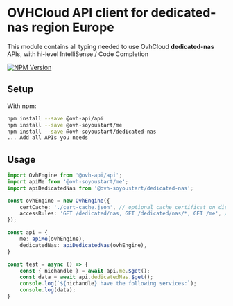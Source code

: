 # OVHCloud API client for **dedicated-nas** region Europe

This module contains all typing needed to use OvhCloud **dedicated-nas** APIs, with hi-level IntelliSense / Code Completion

[![NPM Version](https://img.shields.io/npm/v/@ovh-soyoustart/dedicated-nas.svg?style=flat)](https://www.npmjs.org/package/@ovh-soyoustart/dedicated-nas)

## Setup

With npm:

```bash
npm install --save @ovh-api/api
npm install --save @ovh-soyoustart/me
npm install --save @ovh-soyoustart/dedicated-nas
... Add all APIs you needs
```

## Usage

```typescript
import OvhEngine from '@ovh-api/api';
import apiMe from '@ovh-soyoustart/me';
import apiDedicatedNas from '@ovh-soyoustart/dedicated-nas';

const ovhEngine = new OvhEngine({ 
    certCache: './cert-cache.json', // optional cache certificat on disk.
    accessRules: 'GET /dedicated/nas, GET /dedicated/nas/*, GET /me', // optional limit the requested privileges.
});

const api = {
    me: apiMe(ovhEngine),
    dedicatedNas: apiDedicatedNas(ovhEngine),
}

const test = async () => {
    const { nichandle } = await api.me.$get();
    const data = await api.dedicatedNas.$get();
    console.log(`${nichandle} have the following services:`);
    console.log(data);
}
```
